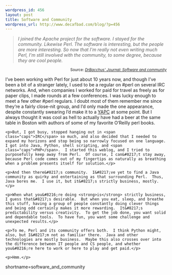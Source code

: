 ```yaml
--- 
wordpress_id: 456
layout: post
title: Software and Community
wordpress_url: http://www.decafbad.com/blog/?p=456
---
```

<blockquote cite="http://www.drbacchus.com/journal/archives/000264.html"><i>I joined the Apache project for the software. I stayed for the community. Likewise Perl. The software is interesting, but the people are more interesting. So now that I'm really not even writing much Perl, I'm still involved with the community, to some degree, because they are cool people. </i></blockquote><div class="credit" align="right"><small>Source: <cite><a href="http://www.drbacchus.com/journal/archives/000264.html">DrBacchus' Journal: Software and community</a></cite></small></div>	<p>I&#8217;ve been working with Perl for just about 10 years now, and though I&#8217;ve been a bit of a stranger lately, I used to be a regular on #perl on several <span class="caps">IRC</span> networks.  And, when companies I worked for paid for travel as freely as for paper clips, I made rounds at a few conferences.  I was lucky enough to meet a few other #perl regulars.  I doubt most of them remember me since they&#8216;re a fairly close-nit group, and I&#8217;d only made the one appearance, despite constantly swearing I&#8217;d make it to a <a href="http://www.yapc.org/America/"><span class="caps">YAPC</span></a> at some point.  But I always thought it was cool as hell to actually have had a beer at the same table in Boston with authors of some of my favorite O&#8216;Reilly perl books.</p>

	<p>But, I got busy, stopped hanging out in <span class="caps">IRC</span> so much, and also decided that I needed to expand my horizons and stop being so narrowly focused on one language.  I got into Java, Python, shell scripting, and <span class="caps">PHP</span>.  I started this weblog, and I tried to purposefully keep away from Perl.  Of course, I can&#8217;t stay away, because Perl code comes out of my fingertips as naturally as breathing when a problem presents itself for solution.</p>

	<p>And then there&#8217;s community.  I&#8217;ve yet to find a Java community as quirky and entertaining as that surrounding Perl.  Thus, Java bores me.  I use it, but it&#8217;s strictly business, mostly.</p>

	<p>When what you&#8216;re doing <strong>is</strong> strictly business, I guess that&#8217;s desirable.  But when you eat, sleep, and breathe this stuff, having a group of people constantly doing clever things and being odd certainly makes it more rewarding.  It&#8217;s predictability versus creativity.  To get the job done, you want solid and dependable tools.  To have fun, you want some challenge and unexpected results.</p>

	<p>To me, Perl and its community offers both.  I think Python might, also, but I&#8217;m not as familiar there.  Java and other technologies are mostly business.  Maybe this also crosses over into the difference between IT people and CS people, and whether you&#8216;re here to work or here to play and get paid.</p>

	<p>Hmm.</p>
<!--more-->
shortname=software_and_community
